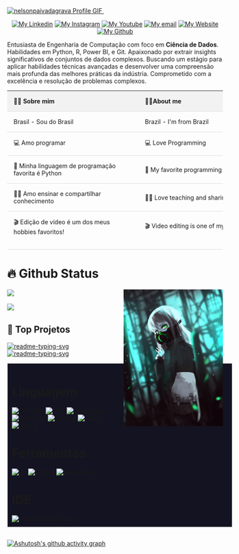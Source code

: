 <a href="https://github.com/DavidsDvm">
    <img src="./assets/Comp 1.gif" alt="nelsonpaivadagrava Profile GIF" >
</a>
⠀⠀⠀⠀⠀⠀⠀⠀⠀
<p align="center">
    <a href=""><img src="https://i.imgur.com/QPASC7j.png" alt="My Linkedin"></a>
    <a href=""><img src="https://i.imgur.com/zfFKadt.png" alt="My Instagram"></a>
    <a href=""><img src="https://i.imgur.com/qbLFelZ.png" alt="My Youtube"></a>
    <a href=""><img src="https://i.imgur.com/vuPh96E.png" alt="My email"></a>
    <a href=""><img src="https://i.imgur.com/jsNmn5r.png" alt="My Website"></a>
    <a href=""><img src="https://i.imgur.com/mnBKYGn.png" alt="My Github"></a>
</p>

Entusiasta de Engenharia de Computação com foco em **Ciência de Dados**. Habilidades em Python, R, Power BI, e Git. Apaixonado por extrair insights significativos de conjuntos de dados complexos. Buscando um estágio para aplicar habilidades técnicas avançadas e desenvolver uma compreensão mais profunda das melhores práticas da indústria. Comprometido com a excelência e resolução de problemas complexos.

<table style="width:100%; border-collapse: collapse;">
  <tr style="background-color: #f2f2f2;">
    <th style="padding: 15px; text-align: left; border-bottom: 1px solid #ddd;">👩‍💻 Sobre mim</th>
    <th style="padding: 15px; text-align: left; border-bottom: 1px solid #ddd;">👩‍💻About me</th>
  </tr>
  <tr>
    <td style="padding: 15px; text-align: left; border-bottom: 1px solid #ddd;">Brasil - Sou do Brasil</td>
    <td style="padding: 15px; text-align: left; border-bottom: 1px solid #ddd;">Brazil - I'm from Brazil</td>
  </tr>
  <tr>
    <td style="padding: 15px; text-align: left; border-bottom: 1px solid #ddd;">💻 Amo programar</td>
    <td style="padding: 15px; text-align: left; border-bottom: 1px solid #ddd;">💻 Love Programming</td>
  </tr>
  <tr>
    <td style="padding: 15px; text-align: left; border-bottom: 1px solid #ddd;">🐍 Minha linguagem de programação favorita é Python</td>
    <td style="padding: 15px; text-align: left; border-bottom: 1px solid #ddd;">🐍 My favorite programming language is Python</td>
  </tr>
  <tr>
    <td style="padding: 15px; text-align: left; border-bottom: 1px solid #ddd;">👩‍🏫 Amo ensinar e compartilhar conhecimento</td>
    <td style="padding: 15px; text-align: left; border-bottom: 1px solid #ddd;">👩‍🏫 Love teaching and sharing knowledge</td>
  </tr>
  <tr>
    <td style="padding: 15px; text-align: left; border-bottom: 1px solid #ddd;">🎬 Edição de vídeo é um dos meus hobbies favoritos!⠀⠀⠀⠀⠀⠀⠀⠀⠀⠀⠀⠀⠀⠀⠀⠀⠀⠀⠀⠀⠀⠀⠀⠀⠀⠀⠀</td>
    <td style="padding: 15px; text-align: left; border-bottom: 1px solid #ddd;">🎬 Video editing is one of my favorite hobbies!⠀⠀⠀⠀⠀⠀⠀⠀⠀⠀⠀⠀⠀⠀⠀⠀⠀⠀⠀⠀⠀⠀⠀⠀⠀⠀⠀⠀⠀⠀⠀⠀⠀⠀⠀⠀</td>
  </tr>
</table>

<h1>🔥 Github Status </h2>

<img align="right" width="46%" src="./assets/img2.png"/>

  <a href="https://github.com/Giingu"><img width="50%" src="https://github-readme-stats.vercel.app/api?username=nelsonpaivadagrava&theme=radical&title_color=74C488&text_color=A2E1B1"></a>
  
  <a href="https://github.com/Giingu"><img width="50%" src="https://github-readme-stats.vercel.app/api/top-langs/?username=nelsonpaivadagrava&langs_count=8&layout=compact&theme=radical&4&show_icons=true&title_color=74C488&text_color=A2E1B1"/></a>
  <br/>

<h2> 📘 Top Projetos</h2>

<p align="left" href="https://github.com/Giingu?tab=repositories&sort=stargazers">
    <a href="https://github.com/Enhanced-TTVDropBot"><img width="25%" src="https://denvercoder1-github-readme-stats.vercel.app/api/pin/?username=nelsonpaivadagrava&repo=nelsonpaivadagrava&hide_border=true&&title_color=74C488&icon_color=F8D866&theme=radical&show_icons=false&text_color=ffffff" alt="readme-typing-svg"></a>
  <a href="https://github.com/Enhanced-TTVDropBot"><img width="25%" src="https://denvercoder1-github-readme-stats.vercel.app/api/pin/?username=nelsonpaivadagrava&repo=nelsonpaivadagrava&hide_border=true&&title_color=74C488&icon_color=F8D866&theme=radical&show_icons=false&text_color=ffffff" alt="readme-typing-svg"></a>
</p>

<div style="width:100%;background-color: #141321; border: 1px solid #ddd; padding: 10px;">
<div>
    <h1>Linguagem</h1>
    <img src="https://img.shields.io/badge/-Python-333333?style=flat&logo=python" alt="PYTHON">
    <img src="https://img.shields.io/badge/-CSS-333333?style=flat&logo=3&logoColor=1572B6" alt="CSS">
    <img src="https://img.shields.io/badge/-JavaScript-333333?style=flat&logo=javascript" alt="JavaScript">
    <img src="https://img.shields.io/badge/-Bootstrap-333333?style=flat&logo=bootstrap&logoColor=563D7C" alt="Bootstrap">
    <img src="https://img.shields.io/badge/-Node.js-333333?style=flat&logo=node.js" alt="Node.js">
    <img src="https://img.shields.io/badge/-React-333333?style=flat&logo=react" alt="React">
    <img src="https://img.shields.io/badge/-Next.js-333333?style=flat&logo=next.js" alt="Next.js">
</div>

<div>
    <h1>Ferramentas</h1>
    <img src="https://img.shields.io/badge/-Git-333333?style=flat&logo=git" alt="Git">
    <img src="https://img.shields.io/badge/-GitHub-333333?style=flat&logo=github" alt="GitHub">
    <img src="https://img.shields.io/badge/-Markdown-333333?style=flat&logo=markdown" alt="Markdown">
</div>

<div>
    <h1>IDE</h1>
    <img src="https://img.shields.io/badge/-Visual%20Studio%20Code-333333?style=flat&logo=visual-studio-code&logoColor=007ACC" alt="Visual Studio Code">
</div>
</div>


##

[![Ashutosh's github activity graph](https://github-readme-activity-graph.vercel.app/graph?username=nelsonpaivadagrava&bg_color=141321&color=15e5a6&line=74C488&area_color=A2E1B1&point=A2E1B1&area=true&hide_border=true)](https://github.com/ashutosh00710/github-readme-activity-graph)

